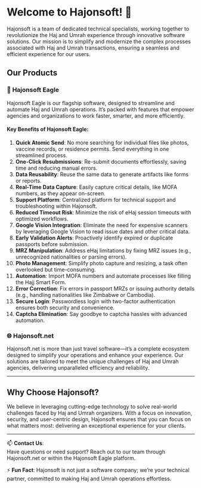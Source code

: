 # Welcome to Hajonsoft! 👋

Hajonsoft is a team of dedicated technical specialists, working together to revolutionize the Haj and Umrah experience through innovative software solutions. Our mission is to simplify and modernize the complex processes associated with Haj and Umrah transactions, ensuring a seamless and efficient experience for our users.

## Our Products

### 🦅 **Hajonsoft Eagle**
Hajonsoft Eagle is our flagship software, designed to streamline and automate Haj and Umrah operations. It’s packed with features that empower agencies and organizations to work faster, smarter, and more efficiently.

#### Key Benefits of Hajonsoft Eagle:
1. **Quick Atomic Send**: No more searching for individual files like photos, vaccine records, or residence permits. Send everything in one streamlined process.  
2. **One-Click Resubmissions**: Re-submit documents effortlessly, saving time and reducing manual errors.  
3. **Data Reusability**: Reuse the same data to generate artifacts like forms or reports.  
4. **Real-Time Data Capture**: Easily capture critical details, like MOFA numbers, as they appear on-screen.  
5. **Support Platform**: Centralized platform for technical support and troubleshooting within Hajonsoft.  
6. **Reduced Timeout Risk**: Minimize the risk of eHaj session timeouts with optimized workflows.  
7. **Google Vision Integration**: Eliminate the need for expensive scanners by leveraging Google Vision to read issue dates and other critical data.  
8. **Early Validation Alerts**: Proactively identify expired or duplicate passports before submission.  
9. **MRZ Manipulation**: Address eHaj limitations by fixing MRZ issues (e.g., unrecognized nationalities or parsing errors).  
10. **Photo Management**: Simplify photo capture and resizing, a task often overlooked but time-consuming.  
11. **Automation**: Import MOFA numbers and automate processes like filling the Hajj Smart Form.  
12. **Error Correction**: Fix errors in passport MRZs or issuing authority details (e.g., handling nationalities like Zimbabwe or Cambodia).  
13. **Secure Login**: Passwordless login with two-factor authentication ensures both security and convenience.  
14. **Captcha Elimination**: Say goodbye to captcha hassles with advanced automation.

### 🌐 **Hajonsoft.net**
Hajonsoft.net is more than just travel software—it’s a complete ecosystem designed to simplify your operations and enhance your experience. Our solutions are tailored to meet the unique challenges of Haj and Umrah agencies, delivering unparalleled efficiency and reliability.

---

## Why Choose Hajonsoft?
We believe in leveraging cutting-edge technology to solve real-world challenges faced by Haj and Umrah organizers. With a focus on innovation, security, and user-centric design, Hajonsoft ensures that you can focus on what matters most: delivering an exceptional experience for your clients.

---

📫 **Contact Us**:  
Have questions or need support? Reach out to our team through Hajonsoft.net or within the Hajonsoft Eagle platform.

⚡ **Fun Fact**: Hajonsoft is not just a software company; we’re your technical partner, committed to making Haj and Umrah operations effortless.

